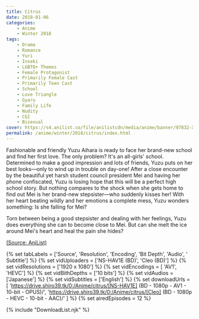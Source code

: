 ```yaml
---
title: Citrus
date: 2018-01-06
categories:
    - Anime
    - Winter 2018
tags:
    - Drama
    - Romance
    - Yuri
    - Inseki
    - LGBTQ+ Themes
    - Female Protagonist
    - Primarily Female Cast
    - Primarily Teen Cast
    - School
    - Love Triangle
    - Gyaru
    - Family Life
    - Nudity
    - CGI
    - Bisexual 
cover: https://s4.anilist.co/file/anilistcdn/media/anime/banner/97832-XlWSnm19Vv3w.png
permalink: /anime/winter/2018/citrus/index.html
---
```


Fashionable and friendly Yuzu Aihara is ready to face her brand-new school and find her first love. The only problem? It's an all-girls' school. Determined to make a good impression and lots of friends, Yuzu puts on her best looks—only to wind up in trouble on day-one! After a close encounter by the beautiful yet harsh student council president Mei and having her phone confiscated, Yuzu is losing hope that this will be a perfect high school story. <!-- summary --> But nothing compares to the shock when she gets home to find out Mei is her brand-new stepsister—who suddenly kisses her! With her heart beating wildly and her emotions a complete mess, Yuzu wonders something: Is she falling for Mei?

Torn between being a good stepsister and dealing with her feelings, Yuzu does everything she can to become close to Mei. But can she melt the ice around Mei's heart and heal the pain she hides?

[(Source: AniList)](https://anilist.co/anime/97832/citrus/)

{% set tabLabels = ['Source', 'Resolution', 'Encoding', 'Bit Depth', 'Audio', ' Subtitle'] %}
{% set vidUploaders = ['NS-HAV1E (BD)', 'Cleo (BD)'] %}
{% set vidResolutions = ['1920 x 1080'] %}
{% set vidEncodings = [ 'AV1', 'HEVC'] %}
{% set vidBithDepths = ['10 bits'] %}
{% set vidAudios = ['Japanese'] %}
{% set vidSubtitles = ['English'] %}
{% set downloadUrls = [
    'https://drive.shiro39.tk/0:/Anime/citrus/[NS-HAV1E] (BD - 1080p - AV1 - 10-bit - OPUS)/',
    'https://drive.shiro39.tk/0:/Anime/citrus/[Cleo] (BD - 1080p - HEVC - 10-bit - AAC)/'
] %}
{% set airedEpisodes = 12 %}

{% include "DownloadList.njk" %}
